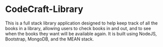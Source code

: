 # CodeCraft-Library
This is a full stack library application designed to help keep track of all the books in a library, allowing users to check books in and out, and to see when the books they want will be available again. It is built using NodeJS, Bootstrap, MongoDB, and the MEAN stack.
